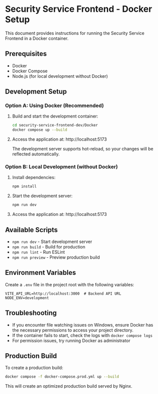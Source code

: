# Security Service Frontend - Docker Setup

This document provides instructions for running the Security Service Frontend in a Docker container.

## Prerequisites

- Docker
- Docker Compose
- Node.js (for local development without Docker)

## Development Setup

### Option A: Using Docker (Recommended)

1. Build and start the development container:
   ```bash
   cd security-service-frontend-dev/Docker
   docker compose up --build
   ```

2. Access the application at: http://localhost:5173

   The development server supports hot-reload, so your changes will be reflected automatically.

### Option B: Local Development (without Docker)

1. Install dependencies:
   ```bash
   npm install
   ```

2. Start the development server:
   ```bash
   npm run dev
   ```

3. Access the application at: http://localhost:5173

## Available Scripts

- `npm run dev` - Start development server
- `npm run build` - Build for production
- `npm run lint` - Run ESLint
- `npm run preview` - Preview production build

## Environment Variables

Create a `.env` file in the project root with the following variables:

```env
VITE_API_URL=http://localhost:3000  # Backend API URL
NODE_ENV=development
```

## Troubleshooting

- If you encounter file watching issues on Windows, ensure Docker has the necessary permissions to access your project directory.
- If the container fails to start, check the logs with `docker compose logs`
- For permission issues, try running Docker as administrator

## Production Build

To create a production build:

```bash
docker compose -f docker-compose.prod.yml up --build
```

This will create an optimized production build served by Nginx.

